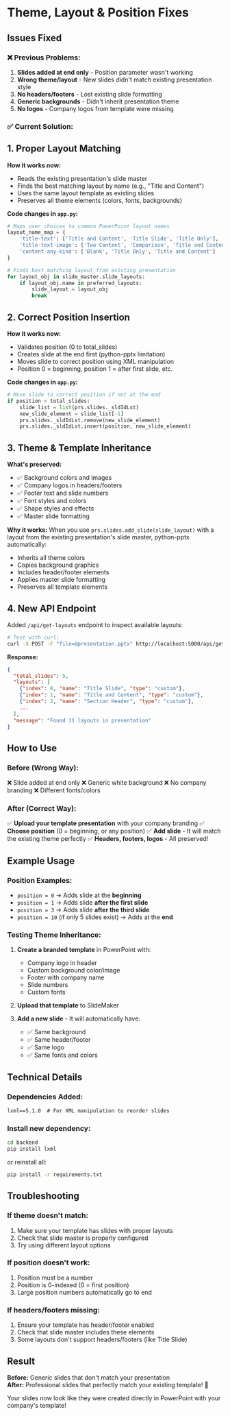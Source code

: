 # Theme, Layout & Position Fixes

## Issues Fixed

### ❌ **Previous Problems:**

1. **Slides added at end only** - Position parameter wasn't working
2. **Wrong theme/layout** - New slides didn't match existing presentation style
3. **No headers/footers** - Lost existing slide formatting
4. **Generic backgrounds** - Didn't inherit presentation theme
5. **No logos** - Company logos from template were missing

### ✅ **Current Solution:**

## 1. Proper Layout Matching

**How it works now:**
- Reads the existing presentation's slide master
- Finds the best matching layout by name (e.g., "Title and Content")
- Uses the same layout template as existing slides
- Preserves all theme elements (colors, fonts, backgrounds)

**Code changes in `app.py`:**
```python
# Maps user choices to common PowerPoint layout names
layout_name_map = {
    'title-text': ['Title and Content', 'Title Slide', 'Title Only'],
    'title-text-image': ['Two Content', 'Comparison', 'Title and Content'],
    'content-any-kind': ['Blank', 'Title Only', 'Title and Content']
}

# Finds best matching layout from existing presentation
for layout_obj in slide_master.slide_layouts:
    if layout_obj.name in preferred_layouts:
        slide_layout = layout_obj
        break
```

## 2. Correct Position Insertion

**How it works now:**
- Validates position (0 to total_slides)
- Creates slide at the end first (python-pptx limitation)
- Moves slide to correct position using XML manipulation
- Position 0 = beginning, position 1 = after first slide, etc.

**Code changes in `app.py`:**
```python
# Move slide to correct position if not at the end
if position < total_slides:
    slide_list = list(prs.slides._sldIdLst)
    new_slide_element = slide_list[-1]
    prs.slides._sldIdLst.remove(new_slide_element)
    prs.slides._sldIdLst.insert(position, new_slide_element)
```

## 3. Theme & Template Inheritance

**What's preserved:**
- ✅ Background colors and images
- ✅ Company logos in headers/footers
- ✅ Footer text and slide numbers
- ✅ Font styles and colors
- ✅ Shape styles and effects
- ✅ Master slide formatting

**Why it works:**
When you use `prs.slides.add_slide(slide_layout)` with a layout from the existing presentation's slide master, python-pptx automatically:
- Inherits all theme colors
- Copies background graphics
- Includes header/footer elements
- Applies master slide formatting
- Preserves all template elements

## 4. New API Endpoint

Added `/api/get-layouts` endpoint to inspect available layouts:

```bash
# Test with curl:
curl -X POST -F "file=@presentation.pptx" http://localhost:5000/api/get-layouts
```

**Response:**
```json
{
  "total_slides": 5,
  "layouts": [
    {"index": 0, "name": "Title Slide", "type": "custom"},
    {"index": 1, "name": "Title and Content", "type": "custom"},
    {"index": 2, "name": "Section Header", "type": "custom"},
    ...
  ],
  "message": "Found 11 layouts in presentation"
}
```

## How to Use

### Before (Wrong Way):
❌ Slide added at end only
❌ Generic white background
❌ No company branding
❌ Different fonts/colors

### After (Correct Way):
✅ **Upload your template presentation** with your company branding
✅ **Choose position** (0 = beginning, or any position)
✅ **Add slide** - It will match the existing theme perfectly
✅ **Headers, footers, logos** - All preserved!

## Example Usage

### Position Examples:
- `position = 0` → Adds slide at the **beginning**
- `position = 1` → Adds slide **after the first slide**
- `position = 3` → Adds slide **after the third slide**
- `position = 10` (if only 5 slides exist) → Adds at the **end**

### Testing Theme Inheritance:

1. **Create a branded template** in PowerPoint with:
   - Company logo in header
   - Custom background color/image
   - Footer with company name
   - Slide numbers
   - Custom fonts

2. **Upload that template** to SlideMaker

3. **Add a new slide** - It will automatically have:
   - ✅ Same background
   - ✅ Same header/footer
   - ✅ Same logo
   - ✅ Same fonts and colors

## Technical Details

### Dependencies Added:
```txt
lxml==5.1.0  # For XML manipulation to reorder slides
```

### Install new dependency:
```bash
cd backend
pip install lxml
```

or reinstall all:
```bash
pip install -r requirements.txt
```

## Troubleshooting

### If theme doesn't match:
1. Make sure your template has slides with proper layouts
2. Check that slide master is properly configured
3. Try using different layout options

### If position doesn't work:
1. Position must be a number
2. Position is 0-indexed (0 = first position)
3. Large position numbers automatically go to end

### If headers/footers missing:
1. Ensure your template has header/footer enabled
2. Check that slide master includes these elements
3. Some layouts don't support headers/footers (like Title Slide)

## Result

**Before:** Generic slides that don't match your presentation  
**After:** Professional slides that perfectly match your existing template! 🎉

Your slides now look like they were created directly in PowerPoint with your company's template!
